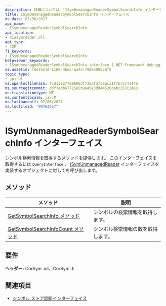 ```yaml
---
description: 詳細については、「ISymUnmanagedReaderSymbolSearchInfo インターフェイス」を参照してください。
title: ISymUnmanagedReaderSymbolSearchInfo インターフェイス
ms.date: 03/30/2017
api_name:
- ISymUnmanagedReaderSymbolSearchInfo
api_location:
- diasymreader.dll
api_type:
- COM
f1_keywords:
- ISymUnmanagedReaderSymbolSearchInfo
helpviewer_keywords:
- ISymUnmanagedReaderSymbolSearchInfo interface [.NET Framework debugging]
ms.assetid: fde7e21d-1169-4bed-a34d-792e69652bf9
topic_type:
- apiref
ms.openlocfilehash: f5d13027709698df735af5fceac31f7b73741440
ms.sourcegitcommit: ddf7edb67715a5b9a45e3dd44536dabc153c1de0
ms.translationtype: MT
ms.contentlocale: ja-JP
ms.lasthandoff: 02/06/2021
ms.locfileid: "99763567"
---
```

# <a name="isymunmanagedreadersymbolsearchinfo-interface"></a>ISymUnmanagedReaderSymbolSearchInfo インターフェイス

シンボル検索情報を取得するメソッドを提供します。 このインターフェイスを取得するには `QueryInterface` 、 [ISymUnmanagedReader](isymunmanagedreader-interface.md) インターフェイスを実装するオブジェクトに対してを呼び出します。  
  
## <a name="methods"></a>メソッド  
  
|メソッド|説明|  
|------------|-----------------|  
|[GetSymbolSearchInfo メソッド](isymunmanagedreadersymbolsearchinfo-getsymbolsearchinfo-method.md)|シンボルの検索情報を取得します。|  
|[GetSymbolSearchInfoCount メソッド](isymunmanagedreadersymbolsearchinfo-getsymbolsearchinfocount-method.md)|シンボル検索情報の数を取得します。|  
  
## <a name="requirements"></a>要件  

 **ヘッダー:** CorSym .idl、CorSym .h  
  
## <a name="see-also"></a>関連項目

- [シンボル ストア診断インターフェイス](diagnostics-symbol-store-interfaces.md)

